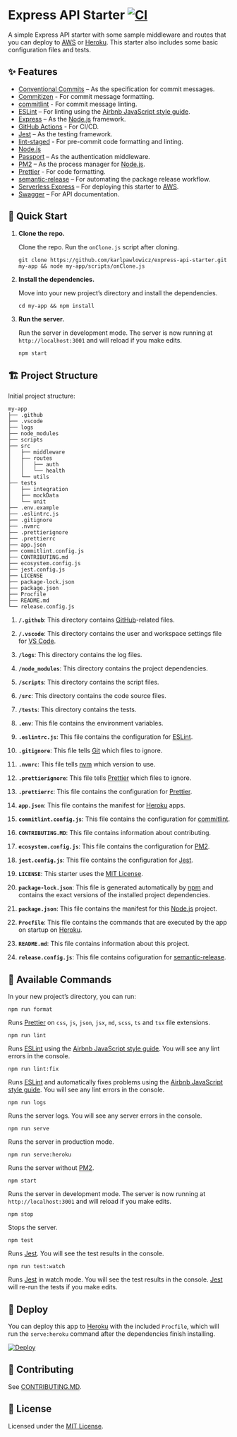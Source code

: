 # Express API Starter [![CI](https://github.com/karlpawlowicz/express-api-starter/actions/workflows/main.yml/badge.svg?branch=main)](https://github.com/karlpawlowicz/express-api-starter/actions/workflows/main.yml)

A simple Express API starter with some sample middleware and routes that you can deploy to [AWS](https://aws.amazon.com/) or [Heroku](https://www.heroku.com/). This starter also includes some basic configuration files and tests.

## ✨ Features

- [Conventional Commits](https://www.conventionalcommits.org/) – As the specification for commit messages.
- [Commitizen](http://commitizen.github.io/cz-cli/) - For commit message formatting.
- [commitlint](https://commitlint.js.org/) - For commit message linting.
- [ESLint](https://eslint.org/) – For linting using the [Airbnb JavaScript style guide](https://github.com/airbnb/javascript/tree/master/packages/eslint-config-airbnb).
- [Express](https://expressjs.com/) – As the [Node.js](https://nodejs.org/) framework.
- [GitHub Actions](https://github.com/features/actions) - For CI/CD.
- [Jest](https://jestjs.io/) – As the testing framework.
- [lint-staged](https://github.com/okonet/lint-staged) - For pre-commit code formatting and linting.
- [Node.js](https://nodejs.org/)
- [Passport](http://www.passportjs.org/) – As the authentication middleware.
- [PM2](https://pm2.keymetrics.io/) – As the process manager for [Node.js](https://nodejs.org/).
- [Prettier](https://prettier.io/) - For code formatting.
- [semantic-release](https://semantic-release.gitbook.io/) – For automating the package release workflow.
- [Serverless Express](https://github.com/vendia/serverless-express) – For deploying this starter to [AWS](https://aws.amazon.com/).
- [Swagger](https://swagger.io/) – For API documentation.

## 🚀 Quick Start

1. **Clone the repo.**

   Clone the repo. Run the `onClone.js` script after cloning.

   ```shell
   git clone https://github.com/karlpawlowicz/express-api-starter.git my-app && node my-app/scripts/onClone.js
   ```

2. **Install the dependencies.**

   Move into your new project’s directory and install the dependencies.

   ```shell
   cd my-app && npm install
   ```

3. **Run the server.**

   Run the server in development mode. The server is now running at `http://localhost:3001` and will reload if you make edits.

   ```shell
   npm start
   ```

## 🏗️ Project Structure

Initial project structure:

```
my-app
├── .github
├── .vscode
├── logs
├── node_modules
├── scripts
├── src
│   ├── middleware
│   ├── routes
│   │   ├── auth
│   │   └── health
│   └── utils
├── tests
│   ├── integration
│   ├── mockData
│   └── unit
├── .env.example
├── .eslintrc.js
├── .gitignore
├── .nvmrc
├── .prettierignore
├── .prettierrc
├── app.json
├── commitlint.config.js
├── CONTRIBUTING.md
├── ecosystem.config.js
├── jest.config.js
├── LICENSE
├── package-lock.json
├── package.json
├── Procfile
├── README.md
└── release.config.js
```

1. **`/.github`**: This directory contains [GitHub](https://github.com/)-related files.

2. **`/.vscode`**: This directory contains the user and workspace settings file for [VS Code](https://code.visualstudio.com/).

3. **`/logs`**: This directory contains the log files.

4. **`/node_modules`**: This directory contains the project dependencies.

5. **`/scripts`**: This directory contains the script files.

6. **`/src`**: This directory contains the code source files.

7. **`/tests`**: This directory contains the tests.

8. **`.env`**: This file contains the environment variables.

9. **`.eslintrc.js`**: This file contains the configuration for [ESLint](https://eslint.org/).

10. **`.gitignore`**: This file tells [Git](https://git-scm.com/) which files to ignore.

11. **`.nvmrc`**: This file tells [nvm](https://github.com/nvm-sh/nvm) which version to use.

12. **`.prettierignore`**: This file tells [Prettier](https://prettier.io/) which files to ignore.

13. **`.prettierrc`**: This file contains the configuration for [Prettier](https://prettier.io/).

14. **`app.json`**: This file contains the manifest for [Heroku](https://www.heroku.com/) apps.

15. **`commitlint.config.js`**: This file contains the configuration for [commitlint](https://commitlint.js.org/).

16. **`CONTRIBUTING.MD`**: This file contains information about contributing.

17. **`ecosystem.config.js`**: This file contains the configuration for [PM2](https://pm2.keymetrics.io/).

18. **`jest.config.js`**: This file contains the configuration for [Jest](https://jestjs.io/).

19. **`LICENSE`**: This starter uses the [MIT License](./LICENSE).

20. **`package-lock.json`**: This file is generated automatically by [npm](https://www.npmjs.com/) and contains the exact versions of the installed project dependencies.

21. **`package.json`**: This file contains the manifest for this [Node.js](https://nodejs.org/) project.

22. **`Procfile`**: This file contains the commands that are executed by the app on startup on [Heroku](https://www.heroku.com/).

23. **`README.md`**: This file contains information about this project.

24. **`release.config.js`**: This file contains cofiguration for [semantic-release](https://github.com/semantic-release/semantic-release).

## 🤖 Available Commands

In your new project’s directory, you can run:

```shell
npm run format
```

Runs [Prettier](https://prettier.io/) on `css`, `js`, `json`, `jsx`, `md`, `scss`, `ts` and `tsx` file extensions.

```shell
npm run lint
```

Runs [ESLint](https://eslint.org/) using the [Airbnb JavaScript style guide](https://github.com/airbnb/javascript/tree/master/packages/eslint-config-airbnb). You will see any lint errors in the console.

```shell
npm run lint:fix
```

Runs [ESLint](https://eslint.org/) and automatically fixes problems using the [Airbnb JavaScript style guide](https://github.com/airbnb/javascript/tree/master/packages/eslint-config-airbnb). You will see any lint errors in the console.

```shell
npm run logs
```

Runs the server logs. You will see any server errors in the console.

```shell
npm run serve
```

Runs the server in production mode.

```shell
npm run serve:heroku
```

Runs the server without [PM2](https://pm2.keymetrics.io/).

```shell
npm start
```

Runs the server in development mode. The server is now running at `http://localhost:3001` and will reload if you make edits.

```shell
npm stop
```

Stops the server.

```shell
npm test
```

Runs [Jest](https://jestjs.io/). You will see the test results in the console.

```shell
npm run test:watch
```

Runs [Jest](https://jestjs.io/) in watch mode. You will see the test results in the console. [Jest](https://jestjs.io/) will re-run the tests if you make edits.

## 💫 Deploy

You can deploy this app to [Heroku](https://www.heroku.com/) with the included `Procfile`, which will run the `serve:heroku` command after the dependencies finish installing.

[![Deploy](https://www.herokucdn.com/deploy/button.svg)](https://heroku.com/deploy)

## 🤝 Contributing

See [CONTRIBUTING.MD](./CONTRIBUTING.MD).

## 🧐 License

Licensed under the [MIT License](./LICENSE).
